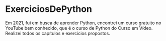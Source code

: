 # ExerciciosDePython
Em 2021, fui em busca de aprender Python, encontrei um curso gratuito no YouTube bem conhecido, que é o curso de Python do Curso em Vídeo. Realizei todos os capítulos e exercícios propostos.  
